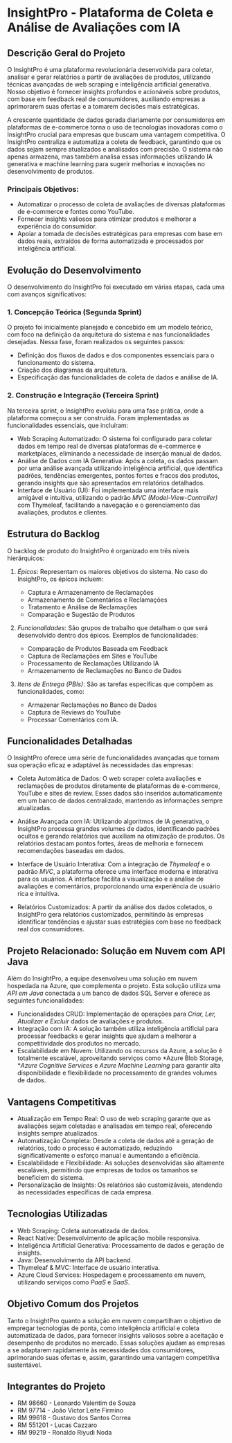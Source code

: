 # InsightPro - Plataforma de Coleta e Análise de Avaliações com IA

## Descrição Geral do Projeto

O InsightPro é uma plataforma revolucionária desenvolvida para coletar, analisar e gerar relatórios a partir de avaliações de produtos, utilizando técnicas avançadas de web scraping e inteligência artificial generativa. Nosso objetivo é fornecer insights profundos e acionáveis sobre produtos, com base em feedback real de consumidores, auxiliando empresas a aprimorarem suas ofertas e a tomarem decisões mais estratégicas.

A crescente quantidade de dados gerada diariamente por consumidores em plataformas de e-commerce torna o uso de tecnologias inovadoras como o InsightPro crucial para empresas que buscam uma vantagem competitiva. O InsightPro centraliza e automatiza a coleta de feedback, garantindo que os dados sejam sempre atualizados e analisados com precisão. O sistema não apenas armazena, mas também analisa essas informações utilizando IA generativa e machine learning para sugerir melhorias e inovações no desenvolvimento de produtos.

### Principais Objetivos:

- Automatizar o processo de coleta de avaliações de diversas plataformas de e-commerce e fontes como YouTube.
- Fornecer insights valiosos para otimizar produtos e melhorar a experiência do consumidor.
- Apoiar a tomada de decisões estratégicas para empresas com base em dados reais, extraídos de forma automatizada e processados por inteligência artificial.
  
## Evolução do Desenvolvimento

O desenvolvimento do InsightPro foi executado em várias etapas, cada uma com avanços significativos:

### 1. Concepção Teórica (Segunda Sprint)

O projeto foi inicialmente planejado e concebido em um modelo teórico, com foco na definição da arquitetura do sistema e nas funcionalidades desejadas. Nessa fase, foram realizados os seguintes passos:
- Definição dos fluxos de dados e dos componentes essenciais para o funcionamento do sistema.
- Criação dos diagramas da arquitetura.
- Especificação das funcionalidades de coleta de dados e análise de IA.

### 2. Construção e Integração (Terceira Sprint)

Na terceira sprint, o InsightPro evoluiu para uma fase prática, onde a plataforma começou a ser construída. Foram implementadas as funcionalidades essenciais, que incluíram:
- Web Scraping Automatizado: O sistema foi configurado para coletar dados em tempo real de diversas plataformas de e-commerce e marketplaces, eliminando a necessidade de inserção manual de dados.
- Análise de Dados com IA Generativa: Após a coleta, os dados passam por uma análise avançada utilizando inteligência artificial, que identifica padrões, tendências emergentes, pontos fortes e fracos dos produtos, gerando insights que são apresentados em relatórios detalhados.
- Interface de Usuário (UI): Foi implementada uma interface mais amigável e intuitiva, utilizando o padrão *MVC (Model-View-Controller)* com Thymeleaf, facilitando a navegação e o gerenciamento das avaliações, produtos e clientes.

## Estrutura do Backlog

O backlog de produto do InsightPro é organizado em três níveis hierárquicos:

1. *Épicos*: Representam os maiores objetivos do sistema. No caso do InsightPro, os épicos incluem:
   - Captura e Armazenamento de Reclamações
   - Armazenamento de Comentários e Reclamações
   - Tratamento e Análise de Reclamações
   - Comparação e Sugestão de Produtos

2. *Funcionalidades*: São grupos de trabalho que detalham o que será desenvolvido dentro dos épicos. Exemplos de funcionalidades:
   - Comparação de Produtos Baseada em Feedback
   - Captura de Reclamações em Sites e YouTube
   - Processamento de Reclamações Utilizando IA
   - Armazenamento de Reclamações no Banco de Dados

3. *Itens de Entrega (PBIs)*: São as tarefas específicas que compõem as funcionalidades, como:
   - Armazenar Reclamações no Banco de Dados
   - Captura de Reviews do YouTube
   - Processar Comentários com IA.

## Funcionalidades Detalhadas

O InsightPro oferece uma série de funcionalidades avançadas que tornam sua operação eficaz e adaptável às necessidades das empresas:

- Coleta Automática de Dados: O web scraper coleta avaliações e reclamações de produtos diretamente de plataformas de e-commerce, YouTube e sites de review. Esses dados são inseridos automaticamente em um banco de dados centralizado, mantendo as informações sempre atualizadas.
  
- Análise Avançada com IA: Utilizando algoritmos de IA generativa, o InsightPro processa grandes volumes de dados, identificando padrões ocultos e gerando relatórios que auxiliam na otimização de produtos. Os relatórios destacam pontos fortes, áreas de melhoria e fornecem recomendações baseadas em dados.

- Interface de Usuário Interativa: Com a integração de *Thymeleaf* e o padrão *MVC*, a plataforma oferece uma interface moderna e interativa para os usuários. A interface facilita a visualização e a análise de avaliações e comentários, proporcionando uma experiência de usuário rica e intuitiva.

- Relatórios Customizados: A partir da análise dos dados coletados, o InsightPro gera relatórios customizados, permitindo às empresas identificar tendências e ajustar suas estratégias com base no feedback real dos consumidores.

## Projeto Relacionado: Solução em Nuvem com API Java

Além do InsightPro, a equipe desenvolveu uma solução em nuvem hospedada na Azure, que complementa o projeto. Esta solução utiliza uma *API em Java* conectada a um banco de dados SQL Server e oferece as seguintes funcionalidades:

- Funcionalidades CRUD: Implementação de operações para *Criar, Ler, Atualizar e Excluir* dados de avaliações e produtos.
- Integração com IA: A solução também utiliza inteligência artificial para processar feedbacks e gerar insights que ajudam a melhorar a competitividade dos produtos no mercado.
- Escalabilidade em Nuvem: Utilizando os recursos da Azure, a solução é totalmente escalável, aproveitando serviços como *Azure Blob Storage, **Azure Cognitive Services* e *Azure Machine Learning* para garantir alta disponibilidade e flexibilidade no processamento de grandes volumes de dados.

## Vantagens Competitivas

- Atualização em Tempo Real: O uso de web scraping garante que as avaliações sejam coletadas e analisadas em tempo real, oferecendo insights sempre atualizados.
- Automatização Completa: Desde a coleta de dados até a geração de relatórios, todo o processo é automatizado, reduzindo significativamente o esforço manual e aumentando a eficiência.
- Escalabilidade e Flexibilidade: As soluções desenvolvidas são altamente escaláveis, permitindo que empresas de todos os tamanhos se beneficiem do sistema.
- Personalização de Insights: Os relatórios são customizáveis, atendendo às necessidades específicas de cada empresa.

## Tecnologias Utilizadas

- Web Scraping: Coleta automatizada de dados.
- React Native: Desenvolvimento de aplicação mobile responsiva.
- Inteligência Artificial Generativa: Processamento de dados e geração de insights.
- Java: Desenvolvimento da API backend.
- Thymeleaf & MVC: Interface de usuário interativa.
- Azure Cloud Services: Hospedagem e processamento em nuvem, utilizando serviços como *PaaS* e *SaaS*.

## Objetivo Comum dos Projetos

Tanto o InsightPro quanto a solução em nuvem compartilham o objetivo de empregar tecnologias de ponta, como inteligência artificial e coleta automatizada de dados, para fornecer insights valiosos sobre a aceitação e desempenho de produtos no mercado. Essas soluções ajudam as empresas a se adaptarem rapidamente às necessidades dos consumidores, aprimorando suas ofertas e, assim, garantindo uma vantagem competitiva sustentável.

## Integrantes do Projeto

- RM 98660 - Leonardo Valentim de Souza
- RM 97714 - João Victor Leite Firmino
- RM 99618 - Gustavo dos Santos Correa
- RM 551201 - Lucas Cazzaro
- RM 99219 - Ronaldo Riyudi Noda
